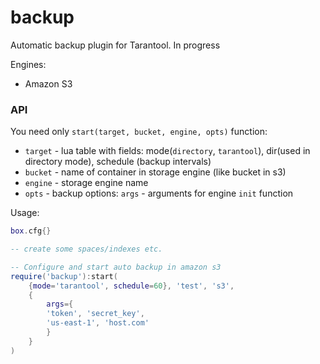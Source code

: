 # backup
Automatic backup plugin for Tarantool. In progress

Engines:
* Amazon S3

### API
You need only `start(target, bucket, engine, opts)` function:
* `target` - lua table with fields: mode(`directory`, `tarantool`), dir(used in directory mode), schedule (backup intervals)
* `bucket` - name of container in storage engine (like bucket in s3)
* `engine` - storage engine name
* `opts` - backup options: `args` - arguments for engine `init` function

Usage:
```lua
box.cfg{}

-- create some spaces/indexes etc.

-- Configure and start auto backup in amazon s3
require('backup'):start(
    {mode='tarantool', schedule=60}, 'test', 's3',
    {
        args={
	    'token', 'secret_key',
	    'us-east-1', 'host.com'
        }
    }
)
```
